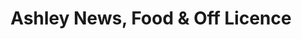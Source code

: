 ---
title: "Ashley News, Food & Off Licence"
url: /ilkeston/ashley-news-food-und-off-licence/
shop: Lebensmittel
---